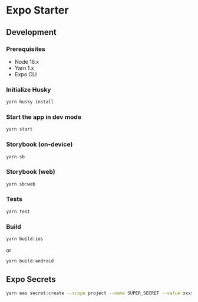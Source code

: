 # Expo Starter

## Development

### Prerequisites

- Node 16.x
- Yarn 1.x
- Expo CLI

### Initialize Husky

```sh
yarn husky install
```

### Start the app in dev mode

```sh
yarn start
```

### Storybook (on-device)

```sh
yarn sb
```

### Storybook (web)

```sh
yarn sb:web
```

### Tests

```sh
yarn test
```

### Build

```sh
yarn build:ios
```

or

```sh
yarn build:android
```

## Expo Secrets

```sh
yarn eas secret:create --scope project --name SUPER_SECRET --value xxxx
```
